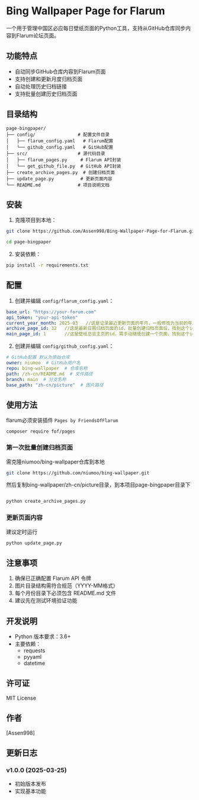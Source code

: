 # Bing Wallpaper Page for Flarum

一个用于管理中国区必应每日壁纸页面的Python工具，支持从GitHub仓库同步内容到Flarum论坛页面。

## 功能特点

- 自动同步GitHub仓库内容到Flarum页面
- 支持创建和更新月度归档页面
- 自动处理历史归档链接
- 支持批量创建历史归档页面

## 目录结构

```
page-bingpaper/
├── config/                # 配置文件目录
│   ├── flarum_config.yaml   # Flarum配置
│   └── github_config.yaml   # GitHub配置
├── src/                   # 源代码目录
│   ├── flarum_pages.py     # Flarum API封装
│   └── get_github_file.py  # GitHub API封装
├── create_archive_pages.py  # 创建归档页面
├── update_page.py          # 更新页面内容
└── README.md              # 项目说明文档
```

## 安装

1. 克隆项目到本地：
```bash
git clone https://github.com/Assen998/Bing-Wallpaper-Page-for-Flarum.git

cd page-bingpaper
```

2. 安装依赖：
```bash
pip install -r requirements.txt
```

## 配置

1. 创建并编辑 `config/flarum_config.yaml`：
```yaml
base_url: "https://your-forum.com"
api_token: "your-api-token"    
current_year_month: 2025-03   //这是记录最近更新页面的年月，一般修改为当前的年月
archive_page_id: 32   //这是最新日期归档页面的id，批量创建归档页面后，找到这个id
main_page_id: 1       //这是壁纸总览主页的id，需手动随便创建一个页面，找到这个id
```

2. 创建并编辑 `config/github_config.yaml`：
```yaml
# GitHub配置 默认为原始仓库
owner: niumoo  # GitHub用户名
repo: bing-wallpaper  # 仓库名称
path: /zh-cn/README.md  # 文件路径
branch: main  # 分支名称
base_path: "zh-cn/picture"  # 图片路径
```

## 使用方法
flarum必须安装插件 `Pages by FriendsOfFlarum`
```
composer require fof/pages
```
### 第一次批量创建归档页面
需克隆niumoo/bing-wallpaper仓库到本地
```bash
git clone https://github.com/niumoo/bing-wallpaper.git
```
然后复制bing-wallpaper/zh-cn/picture目录，到本项目page-bingpaper目录下
```bash

python create_archive_pages.py
```

### 更新页面内容
建议定时运行
```bash
python update_page.py
```


## 注意事项

1. 确保已正确配置 Flarum API 令牌
2. 图片目录结构需符合规范（YYYY-MM格式）
3. 每个月份目录下必须包含 README.md 文件
4. 建议先在测试环境验证功能

## 开发说明

- Python 版本要求：3.6+
- 主要依赖：
  - requests
  - pyyaml
  - datetime

## 许可证

MIT License

## 作者

[Assen998]

## 更新日志

### v1.0.0 (2025-03-25)
- 初始版本发布
- 实现基本功能
